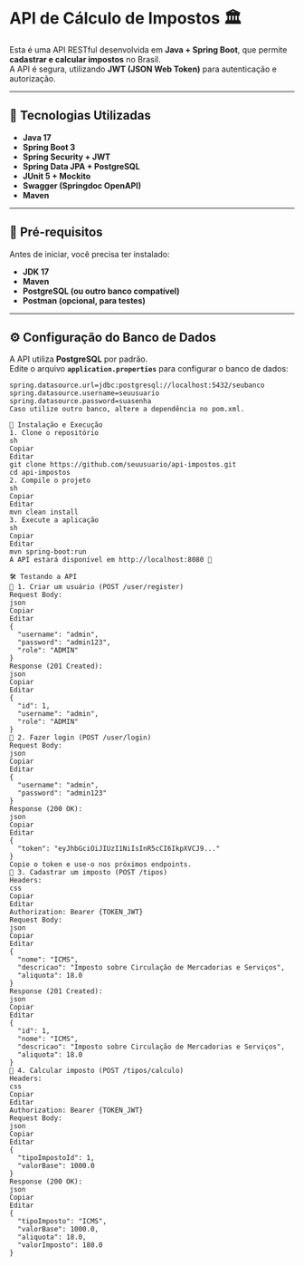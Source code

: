 # API de Cálculo de Impostos 🏛️

Esta é uma API RESTful desenvolvida em **Java + Spring Boot**, que permite **cadastrar e calcular impostos** no Brasil.  
A API é segura, utilizando **JWT (JSON Web Token)** para autenticação e autorização.

---

## 🚀 **Tecnologias Utilizadas**
- **Java 17**
- **Spring Boot 3**
- **Spring Security + JWT**
- **Spring Data JPA + PostgreSQL**
- **JUnit 5 + Mockito**
- **Swagger (Springdoc OpenAPI)**
- **Maven**

---

## 📌 **Pré-requisitos**
Antes de iniciar, você precisa ter instalado:
- **JDK 17**
- **Maven**
- **PostgreSQL (ou outro banco compatível)**
- **Postman (opcional, para testes)**

---

## ⚙️ **Configuração do Banco de Dados**
A API utiliza **PostgreSQL** por padrão.  
Edite o arquivo **`application.properties`** para configurar o banco de dados:

```properties
spring.datasource.url=jdbc:postgresql://localhost:5432/seubanco
spring.datasource.username=seuusuario
spring.datasource.password=suasenha
Caso utilize outro banco, altere a dependência no pom.xml.
 
🔧 Instalação e Execução
1. Clone o repositório
sh
Copiar
Editar
git clone https://github.com/seuusuario/api-impostos.git
cd api-impostos
2. Compile o projeto
sh
Copiar
Editar
mvn clean install
3. Execute a aplicação
sh
Copiar
Editar
mvn spring-boot:run
A API estará disponível em http://localhost:8080 🎉
 
🛠 Testando a API
🔹 1. Criar um usuário (POST /user/register)
Request Body:
json
Copiar
Editar
{
  "username": "admin",
  "password": "admin123",
  "role": "ADMIN"
}
Response (201 Created):
json
Copiar
Editar
{
  "id": 1,
  "username": "admin",
  "role": "ADMIN"
}
🔹 2. Fazer login (POST /user/login)
Request Body:
json
Copiar
Editar
{
  "username": "admin",
  "password": "admin123"
}
Response (200 OK):
json
Copiar
Editar
{
  "token": "eyJhbGciOiJIUzI1NiIsInR5cCI6IkpXVCJ9..."
}
Copie o token e use-o nos próximos endpoints.
🔹 3. Cadastrar um imposto (POST /tipos)
Headers:
css
Copiar
Editar
Authorization: Bearer {TOKEN_JWT}
Request Body:
json
Copiar
Editar
{
  "nome": "ICMS",
  "descricao": "Imposto sobre Circulação de Mercadorias e Serviços",
  "aliquota": 18.0
}
Response (201 Created):
json
Copiar
Editar
{
  "id": 1,
  "nome": "ICMS",
  "descricao": "Imposto sobre Circulação de Mercadorias e Serviços",
  "aliquota": 18.0
}
🔹 4. Calcular imposto (POST /tipos/calculo)
Headers:
css
Copiar
Editar
Authorization: Bearer {TOKEN_JWT}
Request Body:
json
Copiar
Editar
{
  "tipoImpostoId": 1,
  "valorBase": 1000.0
}
Response (200 OK):
json
Copiar
Editar
{
  "tipoImposto": "ICMS",
  "valorBase": 1000.0,
  "aliquota": 18.0,
  "valorImposto": 180.0
}
 
